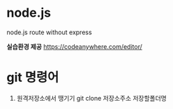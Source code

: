 # node.js
node.js route without express

**실습환경 제공**
https://codeanywhere.com/editor/

# git 명령어 
1. 원격저장소에서 땡기기
git clone 저장소주소 저장할폴더명
